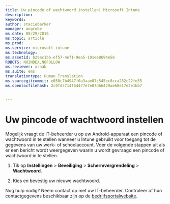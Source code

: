 ```yaml
---
title: Uw pincode of wachtwoord instellen| Microsoft Intune
description: 
keywords: 
author: staciebarker
manager: angrobe
ms.date: 08/29/2016
ms.topic: article
ms.prod: 
ms.service: microsoft-intune
ms.technology: 
ms.assetid: b29ac1bb-ef57-4ef1-9ea5-191ee8694e58
ROBOTS: NOINDEX,NOFOLLOW
ms.reviewer: arnab
ms.suite: ems
translationtype: Human Translation
ms.sourcegitcommit: e050c7b4947f0a3aae87c545ec8cca282c22fe55
ms.openlocfilehash: 2c9fd5714f64477e7e07d66429ae68e17e2e1bb7


---
```


# Uw pincode of wachtwoord instellen

Mogelijk vraagt de IT-beheerder u op uw Android-apparaat een pincode of wachtwoord in te stellen wanneer u Intune gebruikt voor toegang tot de gegevens van uw werk- of schoolaccount. Voer de volgende stappen uit als er een bericht wordt weergegeven waarin u wordt gevraagd een pincode of wachtwoord in te stellen.

1.  Tik op **Instellingen** &gt; **Beveiliging** &gt; **Schermvergrendeling** &gt; **Wachtwoord**.

2.  Kies en bevestig uw nieuwe wachtwoord.


Nog hulp nodig? Neem contact op met uw IT-beheerder. Controleer of hun contactgegevens beschikbaar zijn op de [bedrijfsportalwebsite](http://portal.manage.microsoft.com).



<!--HONumber=Oct16_HO2-->



